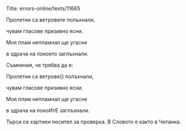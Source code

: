 Title: errors-online/texts/11665

Пролетни са ветровете полъхнали,

чувам гласове призивно ясни.

Моя плам непламнал ще угасне

в здрача на покоето заглъхнали.

Съмнения, че трябва да е:

Пролетни са ветрове() полъхнали,

чувам гласове призивно ясни.

Моя плам непламнал ще угасне

в здрача на покоИтЕ заглъхнали.

Търси се хартиен носител за проверка. В Словото е както в Читанка.
